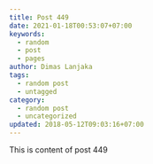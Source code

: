```yaml
---
title: Post 449
date: 2021-01-18T00:53:07+07:00
keywords:
  - random
  - post
  - pages
author: Dimas Lanjaka
tags:
  - random post
  - untagged
category:
  - random post
  - uncategorized
updated: 2018-05-12T09:03:16+07:00
---
```

This is content of post 449